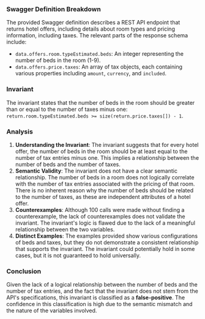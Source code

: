 ### Swagger Definition Breakdown
The provided Swagger definition describes a REST API endpoint that returns hotel offers, including details about room types and pricing information, including taxes. The relevant parts of the response schema include:
- `data.offers.room.typeEstimated.beds`: An integer representing the number of beds in the room (1-9).
- `data.offers.price.taxes`: An array of tax objects, each containing various properties including `amount`, `currency`, and `included`. 

### Invariant
The invariant states that the number of beds in the room should be greater than or equal to the number of taxes minus one:  
`return.room.typeEstimated.beds >= size(return.price.taxes[]) - 1`.

### Analysis
1. **Understanding the Invariant**: The invariant suggests that for every hotel offer, the number of beds in the room should be at least equal to the number of tax entries minus one. This implies a relationship between the number of beds and the number of taxes.
2. **Semantic Validity**: The invariant does not have a clear semantic relationship. The number of beds in a room does not logically correlate with the number of tax entries associated with the pricing of that room. There is no inherent reason why the number of beds should be related to the number of taxes, as these are independent attributes of a hotel offer.
3. **Counterexamples**: Although 100 calls were made without finding a counterexample, the lack of counterexamples does not validate the invariant. The invariant's logic is flawed due to the lack of a meaningful relationship between the two variables.
4. **Distinct Examples**: The examples provided show various configurations of beds and taxes, but they do not demonstrate a consistent relationship that supports the invariant. The invariant could potentially hold in some cases, but it is not guaranteed to hold universally.

### Conclusion
Given the lack of a logical relationship between the number of beds and the number of tax entries, and the fact that the invariant does not stem from the API's specifications, this invariant is classified as a **false-positive**. The confidence in this classification is high due to the semantic mismatch and the nature of the variables involved.
